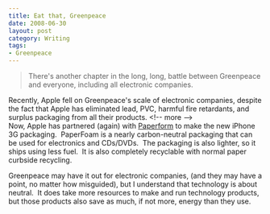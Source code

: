 ```yaml
---
title: Eat that, Greenpeace
date: 2008-06-30
layout: post
category: Writing
tags:
- Greenpeace
---
```

> There's another chapter in the long, long, battle between Greenpeace and everyone, including all electronic companies.

Recently, Apple fell on Greenpeace's scale of electronic companies, despite the fact that Apple has eliminated lead, PVC, harmful fire retardants, and surplus packaging from all their products.
\<!-- more --\>  
Now, Apple has partnered (again) with [Paperform][1] to make the new iPhone 3G packaging.  PaperFoam is a nearly carbon-neutral packaging that can be used for electronics and CDs/DVDs.  The packaging is also lighter, so it ships using less fuel.  It is also completely recyclable with normal paper curbside recycling.

Greenpeace may have it out for electronic companies, (and they may have a point, no matter how misguided), but I understand that technology is about neutral.  It does take more resources to make and run technology products, but those products also save as much, if not more, energy than they use.

[1]:	http://www.paperfoam.com "Paperfoam"